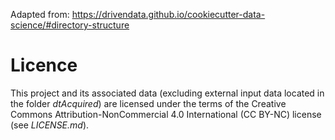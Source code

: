 Adapted from:
        <https://drivendata.github.io/cookiecutter-data-science/#directory-structure>

# Licence

This project and its associated data (excluding external input data located in the folder _dtAcquired_) are licensed under the terms of the Creative Commons Attribution-NonCommercial 4.0 International (CC BY-NC) license (see _LICENSE.md_).
